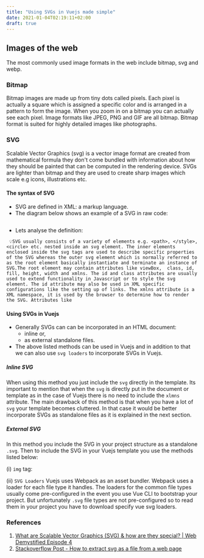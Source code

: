 ```yaml
---
title: "Using SVGs in Vuejs made simple"
date: 2021-01-04T02:19:11+02:00
draft: true
---
```


## Images of the web

The most commonly used image formats in the web include bitmap, svg and webp.

### Bitmap

Bitmap images are made up from tiny dots called pixels. Each pixel is actually a square which is assigned a specific color and is arranged in a pattern to form the image. When you zoom in on a bitmap you can actually see each pixel. Image formats like JPEG, PNG and GIF are all bitmap. Bitmap format is suited for highly detailed images like photographs.

### SVG

Scalable Vector Graphics (svg) is a vector image format are created from mathematical formula they don't come bundled with information about how they should be painted that can be computed in the rendering device. SVGs are lighter than bitmap and they are used to create sharp images which scale e.g icons, illustrations etc.

#### The syntax of SVG
- SVG are defined in XML: a markup language.
- The diagram below shows an example of a SVG in raw code:

<img src="https://res.cloudinary.com/di70zcupa/image/upload/v1610570036/svg-sample_k7bupk.png" alt="">

- Lets analyse the definition:

`
💡SVG usually consists of a variety of elements e.g. <path>, </style>,<circle> etc. nested inside an svg element. The inner elements enclosed inside the svg tags are used to describe specific properties of the SVG whereas the outer svg element which is normally referred to as the root element basically instantiate and terminate an instance of SVG.The root element may contain attributes like viewBox,  class, id, fill, height, width and xmlns. The id and class attributes are usually used to extend functionality in Javascript or to style the svg element. The id attribute may also be used in XML specific configurations like the setting up of links. The xmlns attribute is a XML namespace, it is used by the browser to determine how to render the SVG. Attributes like`

#### Using SVGs in Vuejs

- Generally SVGs can can be incorporated in an HTML document:
    - inline or,
    - as external standalone files.
- The above listed methods can be used in Vuejs and in addition to that we can also use `svg loaders` to incorporate SVGs in Vuejs.

##### Inline SVG
When using this method you just include the `svg` directly in the template. Its important to mention that when the `svg` is directly put in the document or template as in the case of Vuejs there is no need to include the `xlmns` attribute. The main drawback of this method is that when you have a lot of `svg` your template becomes cluttered. In that case it would be better incorporate SVGs as standalone files as it is explained in the next section.
##### External SVG
In this method you include the SVG in your project structure as a standalone  `.svg`. Then to include the SVG in your Vuejs template you use the methods listed below:

(i) `img` tag:

(ii) `SVG Loaders`
Vuejs uses Webpack as an asset bundler. Webpack uses a loader for each file type it handles. The loaders for the common file types usually come pre-configured in the event you use Vue CLI to bootstrap your project. But unfortunately `.svg` file types are not pre-configured so to read them in your project you have to download specify vue svg loaders.


### References
1. <a href="https://youtu.be/hA7ESX7FsE4" class="article-link">What are Scalable Vector Graphics (SVG) & how are they special? | Web Demystified Episode 4<a>
2. <a href="https://stackoverflow.com/questions/43804171/how-to-extract-svg-as-file-from-web-page/43804258" class="article-link">Stackoverflow Post - How to extract svg as a file from a web page <a>
